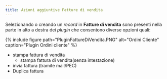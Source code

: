```yaml
---
title: Azioni aggiuntive Fatture di vendita
---
```


Selezionando o creando un *record* in **Fatture di vendita** sono presenti nella parte in alto a destra dei *plugin* che consentono diverse opzioni quali:

{% include figure path="PluginFattureDiVendita.PNG" alt="Ordini Cliente" caption="Plugin Ordini cliente" %}

- stampa fattura di vendita
    - stampa fattura di vendita(senza intestazione)
- invia fattura (tramite mail/PEC)
- Duplica fattura
